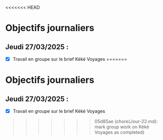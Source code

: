 <<<<<<< HEAD
# Objectifs journaliers

## Jeudi 27/03/2025 :

- [x] Travail en groupe sur le brief Kéké Voyages
=======
# Objectifs journaliers

## Jeudi 27/03/2025 :

- [x] Travail en groupe sur le brief Kéké Voyages
>>>>>>> 05d85ae (chore(Jour-22.md): mark group work on Kéké Voyages as completed)
